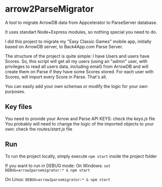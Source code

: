 # arrow2ParseMigrator
A tool to migrate ArrowDB data from Appcelerator to ParseServer database.

It uses standart Node+Express modules, so nothing special you need to do.

I did this project to migrate my "Easy Classic Games" mobile app, initially based on ArrowDB server, to Back4App.com Parse Server.

The structure of the project is quite simple: I have Users and users have Scores.
So, this script will get all my users (using an "admin" user, with privileges to read all users data, including email) from ArrowDB and will create them on Parse if they have some Scores stored.
For each user with Scores, will import every Score in Parse. That's all.

You can easily add your own schemas or modify the logic for your own purposes.

## Key files
You need to provide your Arrow and Parse API KEYS: check the *keys.js* file
You probably will need to change the logic of the imported objects to your own: check the *routes/start.js* file

## Run
To run the project locally, simply execute `npm start` inside the project folder

If you want to run in DEBUG mode:
On Windows:
`set DEBUG=arrow2parsemigrator:* & npm start`

On Linux:
`DEBUG=arrow2parsemigrator:* & npm start`